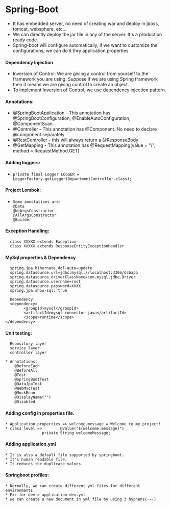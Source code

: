 # Spring-Boot
* It has embedded server, no need of creating war and deploy in jboss, tomcat, websphere, etc...
* We can directly deploy the jar file in any of the server. It's a production ready code.
* Spring-boot will configure automatically, if we want to customize the configurations, we can do it thry application.properties    

#### Dependency Injection
* Inversion of Control: We are giving a control from yourself to the framework you are using. Suppose if we are using Spring framework then it means we are giving control to create an object.  
* To implement Inversion of Control, we use dependency injection pattern. 

#### Annotations:
* @SpringBootApplication - This annotation has @SpringBootConfiguration, @EnableAutoConfiguration, @ComponentScan   
* @Controller - This annotation has @Component. No need to declare @component separately  
* @RestController - this will always return a @ResponseBody
* @GetMapping - This annotation has @RequestMapping(value = "/", method = RequestMethod.GET)


#### Adding loggers:
*     private final Logger LOGGER = LoggerFactory.getLogger(DepartmentController.class);

#### Project Lombok:
*     Some annotations are:
      @Data
      @NoArgsConstructor
      @AllArgsConstructor
      @Builder

#### Exception Handling:
      class XXXXX extends Exception
      class XXXXX extends ResponseEntityExceptionHandler
      
#### MySql properties & Dependency
      spring.jpa.hibernate.ddl-auto=update
      spring.datasource.url=jdbc:mysql://localhost:3306/dcbapp
      spring.datasource.driverClassName=com.mysql.jdbc.Driver
      spring.datasource.username=root
      spring.datasource.password=XXXX
      spring.jpa.show-sql: true
      
      Dependency:
      <dependency>
            <groupId>mysql</groupId>
            <artifactId>mysql-connector-java</artifactId>
            <scope>runtime</scope>
	</dependency>

#### Unit testing:
      Repository layer
      service layer
      controller layer 
      
	* Annotations:
		@BeforeEach		
		@BeforeAll		
		@Test		
		@SpringBootTest			
		@DataJpaTest		
		@WebMvcTest		
		@MockBean	
		@DisplayName("")
		@Disabled
	
#### Adding config in properties file.
	* Application.properties => welcome.message = Welcome to my project!
	* class level =>        @Value("${welcome.message}")
    				private String welcomeMessage;
				
#### Adding application.yml
	* It is also a default file supported by springboot.	
	* It's human readable file.	
	* It reduces the duplicate values.	

#### Springboot profiles:
	* Normally, we can create different yml files for different environments. 
	* Ex: for dev-> application-dev.yml
	* we can create a new document in yml file by using 3 hyphens(---)
